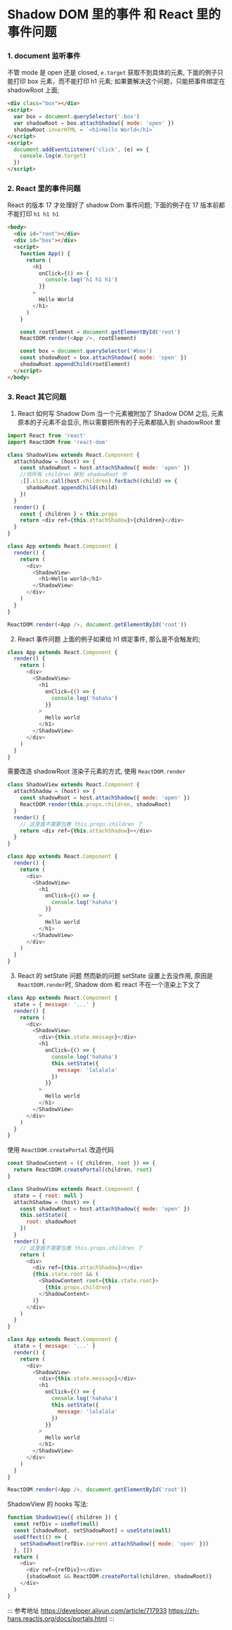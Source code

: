 # Shadow DOM 里的事件 和 React 里的事件问题

### 1. document 监听事件

不管 mode 是 open 还是 closed, `e.target` 获取不到具体的元素,
下面的例子只能打印 box 元素，而不能打印 h1 元素;
如果要解决这个问题，只能把事件绑定在 shadowRoot 上面;

```html
<div class="box"></div>
<script>
  var box = document.querySelector('.box')
  var shadowRoot = box.attachShadow({ mode: 'open' })
  shadowRoot.innerHTML = `<h1>Hello World</h1>`
</script>
<script>
  document.addEventListener('click', (e) => {
    console.log(e.target)
  })
</script>
```

### 2. React 里的事件问题

React 的版本 17 才处理好了 shadow Dom 事件问题;
下面的例子在 17 版本前都不能打印 `h1 h1 h1`

```html
<body>
  <div id="root"></div>
  <div id="box"></div>
  <script>
    function App() {
      return (
        <h1
          onClick={() => {
            console.log('h1 h1 h1')
          }}
        >
          Hello World
        </h1>
      )
    }

    const rootElement = document.getElementById('root')
    ReactDOM.render(<App />, rootElement)

    const box = document.querySelector('#box')
    const shodowRoot = box.attachShadow({ mode: 'open' })
    shodowRoot.appendChild(rootElement)
  </script>
</body>
```

### 3. React 其它问题

1. React 如何写 Shadow Dom
   当一个元素被附加了 Shadow DOM 之后, 元素原本的子元素不会显示, 所以需要把所有的子元素都插入到 shadowRoot 里

```js
import React from 'react'
import ReactDOM from 'react-dom'

class ShadowView extends React.Component {
  attachShadow = (host) => {
    const shadowRoot = host.attachShadow({ mode: 'open' })
    //将所有 children 移到 shadowRoot 中
    ;[].slice.call(host.children).forEach((child) => {
      shadowRoot.appendChild(child)
    })
  }
  render() {
    const { children } = this.props
    return <div ref={this.attachShadow}>{children}</div>
  }
}

class App extends React.Component {
  render() {
    return (
      <div>
        <ShadowView>
          <h1>Hello world</h1>
        </ShadowView>
      </div>
    )
  }
}

ReactDOM.render(<App />, document.getElementById('root'))
```

2. React 事件问题
   上面的例子如果给 h1 绑定事件, 那么是不会触发的;

```js
class App extends React.Component {
  render() {
    return (
      <div>
        <ShadowView>
          <h1
            onClick={() => {
              console.log('hahaha')
            }}
          >
            Hello world
          </h1>
        </ShadowView>
      </div>
    )
  }
}
```

需要改造 shadowRoot 渲染子元素的方式, 使用 `ReactDOM.render`

```js
class ShadowView extends React.Component {
  attachShadow = (host) => {
    const shadowRoot = host.attachShadow({ mode: 'open' })
    ReactDOM.render(this.props.children, shadowRoot)
  }
  render() {
    // 这里面不需要包裹 this.props.children 了
    return <div ref={this.attachShadow}></div>
  }
}

class App extends React.Component {
  render() {
    return (
      <div>
        <ShadowView>
          <h1
            onClick={() => {
              console.log('hahaha')
            }}
          >
            Hello world
          </h1>
        </ShadowView>
      </div>
    )
  }
}
```

3. React 的 setState 问题
   然而新的问题 setState 设置上去没作用, 原因是 `ReactDOM.render`时, Shadow dom 和 react 不在一个渲染上下文了

```js
class App extends React.Component {
  state = { message: '...' }
  render() {
    return (
      <div>
        <ShadowView>
          <div>{this.state.message}</div>
          <h1
            onClick={() => {
              console.log('hahaha')
              this.setState({
                message: 'lalalala'
              })
            }}
          >
            Hello world
          </h1>
        </ShadowView>
      </div>
    )
  }
}
```

使用 `ReactDOM.createPortal` 改造代码

```js
const ShadowContent = ({ children, root }) => {
  return ReactDOM.createPortal(children, root)
}

class ShadowView extends React.Component {
  state = { root: null }
  attachShadow = (host) => {
    const shadowRoot = host.attachShadow({ mode: 'open' })
    this.setState({
      root: shadowRoot
    })
  }
  render() {
    // 这里面不需要包裹 this.props.children 了
    return (
      <div>
        <div ref={this.attachShadow}></div>
        {this.state.root && (
          <ShadowContent root={this.state.root}>
            {this.props.children}
          </ShadowContent>
        )}
      </div>
    )
  }
}

class App extends React.Component {
  state = { message: '...' }
  render() {
    return (
      <div>
        <ShadowView>
          <div>{this.state.message}</div>
          <h1
            onClick={() => {
              console.log('hahaha')
              this.setState({
                message: 'lalalala'
              })
            }}
          >
            Hello world
          </h1>
        </ShadowView>
      </div>
    )
  }
}

ReactDOM.render(<App />, document.getElementById('root'))
```

ShadowView 的 hooks 写法:

```js
function ShadowView({ children }) {
  const refDiv = useRef(null)
  const [shadowRoot, setShadowRoot] = useState(null)
  useEffect(() => {
    setShadowRoot(refDiv.current.attachShadow({ mode: 'open' }))
  }, [])
  return (
    <div>
      <div ref={refDiv}></div>
      {shadowRoot && ReactDOM.createPortal(children, shadowRoot)}
    </div>
  )
}
```

::: 参考地址
https://developer.aliyun.com/article/717933
https://zh-hans.reactjs.org/docs/portals.html
:::
